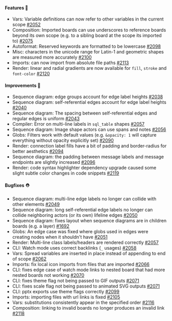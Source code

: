 #### Features 🚀

- Vars: Variable definitions can now refer to other variables in the current scope [#2052](https://github.com/terrastruct/d2/pull/2052)
- Composition: Imported boards can use underscores to reference boards beyond its own
  scope (e.g. to a sibling board at the scope its imported to) [#2075](https://github.com/terrastruct/d2/pull/2075)
- Autoformat: Reserved keywords are formatted to be lowercase [#2098](https://github.com/terrastruct/d2/pull/2098)
- Misc: characters in the unicode range for Latin-1 and geometric shapes are measured more accurately [#2100](https://github.com/terrastruct/d2/pull/2100)
- Imports: can now import from absolute file paths [#2113](https://github.com/terrastruct/d2/pull/2113)
- Render: linear and radial gradients are now available for `fill`, `stroke` and `font-color` [#2120](https://github.com/terrastruct/d2/pull/2120)

#### Improvements 🧹

- Sequence diagram: edge groups account for edge label heights [#2038](https://github.com/terrastruct/d2/pull/2038)
- Sequence diagram: self-referential edges account for edge label heights [#2040](https://github.com/terrastruct/d2/pull/2040)
- Sequence diagram: The spacing between self-referential edges and regular edges is uniform [#2043](https://github.com/terrastruct/d2/pull/2043)
- Compiler: Error on multi-line labels in `sql_table` shapes [#2057](https://github.com/terrastruct/d2/pull/2057)
- Sequence diagram: Image shape actors can use spans and notes [#2056](https://github.com/terrastruct/d2/issues/2056)
- Globs: Filters work with default values (e.g. `&opacity: 1` will capture everything without opacity explicitly set) [#2090](https://github.com/terrastruct/d2/pull/2090)
- Render: connection label fills have a bit of padding and border-radius for better aesthetics [#2094](https://github.com/terrastruct/d2/pull/2094)
- Sequence diagram: the padding between message labels and message endpoints are slightly increased [#2096](https://github.com/terrastruct/d2/pull/2096)
- Render: code syntax highlighter dependency upgrade caused some slight subtle color changes in code snippets [#2119](https://github.com/terrastruct/d2/pull/2119)


#### Bugfixes ⛑️

- Sequence diagram: multi-line edge labels no longer can collide with other elements [#2049](https://github.com/terrastruct/d2/pull/2049)
- Sequence diagram: long self-referential edge labels no longer can collide neighboring actors (or its own) lifeline edges [#2050](https://github.com/terrastruct/d2/pull/2050)
- Sequence diagram: fixes layout when sequence diagrams are in children boards (e.g. a layer) [#1692](https://github.com/terrastruct/d2/issues/1692)
- Globs: An edge case was fixed where globs used in edges were creating nodes when it shouldn't have [#2051](https://github.com/terrastruct/d2/pull/2051)
- Render: Multi-line class labels/headers are rendered correctly [#2057](https://github.com/terrastruct/d2/pull/2057)
- CLI: Watch mode uses correct backlinks (`_` usages) [#2058](https://github.com/terrastruct/d2/pull/2058)
- Vars: Spread variables are inserted in place instead of appending to end of scope [#2062](https://github.com/terrastruct/d2/pull/2062)
- Imports: fix local icon imports from files that are imported [#2066](https://github.com/terrastruct/d2/pull/2066)
- CLI: fixes edge case of watch mode links to nested board that had more nested boards not working [#2070](https://github.com/terrastruct/d2/pull/2070)
- CLI: fixes theme flag not being passed to GIF outputs [#2071](https://github.com/terrastruct/d2/pull/2071)
- CLI: fixes scale flag not being passed to animated SVG outputs [#2071](https://github.com/terrastruct/d2/pull/2071)
- CLI: pptx exports use theme flags correctly [#2099](https://github.com/terrastruct/d2/pull/2099)
- Imports: importing files with url links is fixed [#2105](https://github.com/terrastruct/d2/pull/2105)
- Vars: substitutions consistently appear in the specified order [#2116](https://github.com/terrastruct/d2/pull/2116)
- Composition: linking to invalid boards no longer produces an invalid link [#2118](https://github.com/terrastruct/d2/pull/2118)
